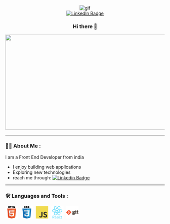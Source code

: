 <div id="header" align="center">
  <img
    src="https://media.giphy.com/media/cpAGF6uxLw93uuQNNJ/giphy.gif"
    alt="gif"
    width="100px"
  />
  <div id="badges">
    <a href="www.linkedin.com/in/wenzel-barboza-89288a219">
      <img
        src="https://img.shields.io/badge/LinkedIn-blue?style=for-the-badge&logo=linkedin&logoColor=white"
        alt="LinkedIn Badge"
      />
    </a>
  </div>

### Hi there 👋
  
</div>

<div align="center">
  <img
    src="https://media.giphy.com/media/Y4ak9Ki2GZCbJxAnJD/giphy.gif"
    width="600"
    height="300"
  />
</div>
  
---

### :man_technologist: About Me :

I am a Front End Developer from india
- I enjoy building web applications
- Exploring new technologies
- reach me through: [![Linkedin Badge](https://img.shields.io/badge/-Linkedin-blue?style=flat&logo=Linkedin&logoColor=white)](www.linkedin.com/in/wenzel-barboza-89288a219)

---

### :hammer_and_wrench: Languages and Tools :

<div>
  <img
    src="https://github.com/devicons/devicon/blob/master/icons/html5/html5-original-wordmark.svg"
    title="Java"
    alt="Java"
    width="40"
    height="40"
  />&nbsp;
  <img
    src="https://github.com/devicons/devicon/blob/master/icons/css3/css3-original-wordmark.svg"
    title="Java"
    alt="Java"
    width="40"
    height="40"
  />&nbsp;
  <img
    src="https://github.com/devicons/devicon/blob/master/icons/javascript/javascript-original.svg"
    title="Java"
    alt="Java"
    width="40"
    height="40"
  />&nbsp;
  <img
    src="https://github.com/devicons/devicon/blob/master/icons/react/react-original-wordmark.svg"
    title="React"
    alt="React"
    width="40"
    height="40"
  />&nbsp;
  <img
    src="https://github.com/devicons/devicon/blob/master/icons/git/git-original-wordmark.svg"
    title="Java"
    alt="Java"
    width="40"
    height="40"
  />&nbsp;
</div>



<!--
**wenzelbarboza/wenzelbarboza** is a ✨ _special_ ✨ repository because its `README.md` (this file) appears on your GitHub profile.

Here are some ideas to get you started:

- 🔭 I’m currently working on ...
- 🌱 I’m currently learning ...
- 👯 I’m looking to collaborate on ...
- 🤔 I’m looking for help with ...
- 💬 Ask me about ...
- 📫 How to reach me: ...
- 😄 Pronouns: ...
- ⚡ Fun fact: ...
-->

